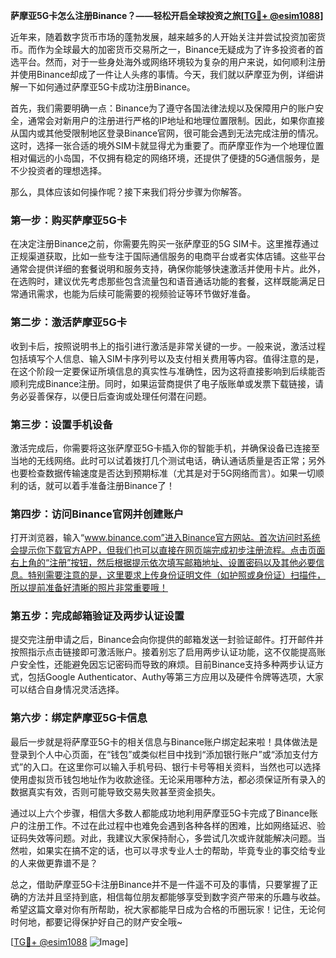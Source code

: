**萨摩亚5G卡怎么注册Binance？——轻松开启全球投资之旅[[TG💪+ @esim1088](https://t.me/s/esim1088)]**

近年来，随着数字货币市场的蓬勃发展，越来越多的人开始关注并尝试投资加密货币。而作为全球最大的加密货币交易所之一，Binance无疑成为了许多投资者的首选平台。然而，对于一些身处海外或网络环境较为复杂的用户来说，如何顺利注册并使用Binance却成了一件让人头疼的事情。今天，我们就以萨摩亚为例，详细讲解一下如何通过萨摩亚5G卡成功注册Binance。

首先，我们需要明确一点：Binance为了遵守各国法律法规以及保障用户的账户安全，通常会对新用户的注册进行严格的IP地址和地理位置限制。因此，如果你直接从国内或其他受限制地区登录Binance官网，很可能会遇到无法完成注册的情况。这时，选择一张合适的境外SIM卡就显得尤为重要了。而萨摩亚作为一个地理位置相对偏远的小岛国，不仅拥有稳定的网络环境，还提供了便捷的5G通信服务，是不少投资者的理想选择。

那么，具体应该如何操作呢？接下来我们将分步骤为你解答。

### 第一步：购买萨摩亚5G卡

在决定注册Binance之前，你需要先购买一张萨摩亚的5G SIM卡。这里推荐通过正规渠道获取，比如一些专注于国际通信服务的电商平台或者实体店铺。这些平台通常会提供详细的套餐说明和服务支持，确保你能够快速激活并使用卡片。此外，在选购时，建议优先考虑那些包含流量包和语音通话功能的套餐，这样既能满足日常通讯需求，也能为后续可能需要的视频验证等环节做好准备。

### 第二步：激活萨摩亚5G卡

收到卡后，按照说明书上的指引进行激活是非常关键的一步。一般来说，激活过程包括填写个人信息、输入SIM卡序列号以及支付相关费用等内容。值得注意的是，在这个阶段一定要保证所填信息的真实性与准确性，因为这将直接影响到后续能否顺利完成Binance注册。同时，如果运营商提供了电子版账单或发票下载链接，请务必妥善保存，以便日后查询或处理任何潜在问题。

### 第三步：设置手机设备

激活完成后，你需要将这张萨摩亚5G卡插入你的智能手机，并确保设备已连接至当地的无线网络。此时可以试着拨打几个测试电话，确认通话质量是否正常；另外也要检查数据传输速度是否达到预期标准（尤其是对于5G网络而言）。如果一切顺利的话，就可以着手准备注册Binance了！

### 第四步：访问Binance官网并创建账户

打开浏览器，输入“www.binance.com”进入Binance官方网站。首次访问时系统会提示你下载官方APP，但我们也可以直接在网页端完成初步注册流程。点击页面右上角的“注册”按钮，然后根据提示依次填写邮箱地址、设置密码以及其他必要信息。特别需要注意的是，这里要求上传身份证明文件（如护照或身份证）扫描件，所以提前准备好清晰的照片非常重要哦！

### 第五步：完成邮箱验证及两步认证设置

提交完注册申请之后，Binance会向你提供的邮箱发送一封验证邮件。打开邮件并按照指示点击链接即可激活账户。接着别忘了启用两步认证功能，这不仅能提高账户安全性，还能避免因忘记密码而导致的麻烦。目前Binance支持多种两步认证方式，包括Google Authenticator、Authy等第三方应用以及硬件令牌等选项，大家可以结合自身情况灵活选择。

### 第六步：绑定萨摩亚5G卡信息

最后一步就是将萨摩亚5G卡的相关信息与Binance账户绑定起来啦！具体做法是登录到个人中心页面，在“钱包”或类似栏目中找到“添加银行账户”或“添加支付方式”的入口。在这里你可以输入手机号码、银行卡号等相关资料，当然也可以选择使用虚拟货币钱包地址作为收款途径。无论采用哪种方法，都必须保证所有录入的数据真实有效，否则可能导致交易失败甚至资金损失。

通过以上六个步骤，相信大多数人都能成功地利用萨摩亚5G卡完成了Binance账户的注册工作。不过在此过程中也难免会遇到各种各样的困难，比如网络延迟、验证码失效等问题。对此，我建议大家保持耐心，多尝试几次或许就能解决问题。当然啦，如果实在搞不定的话，也可以寻求专业人士的帮助，毕竟专业的事交给专业的人来做更靠谱不是？

总之，借助萨摩亚5G卡注册Binance并不是一件遥不可及的事情，只要掌握了正确的方法并且坚持到底，相信每位朋友都能够享受到数字资产带来的乐趣与收益。希望这篇文章对你有所帮助，祝大家都能早日成为合格的币圈玩家！记住，无论何时何地，都要记得保护好自己的财产安全哦~

[[TG💪+ @esim1088](https://t.me/s/esim1088) ![Image](https://i.postimg.cc/4NQfJmqS/Snipaste-2025-05-13-00-14-12.png)]
